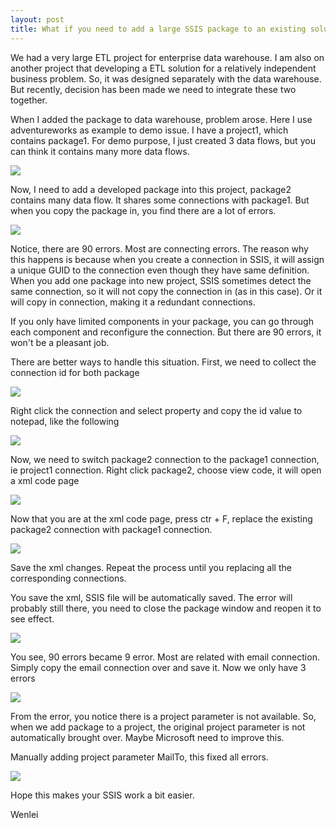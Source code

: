 ```yaml
---
layout: post
title: What if you need to add a large SSIS package to an existing solution 
---
```


We had a very large ETL project for enterprise data warehouse. I am also on another project that developing a ETL solution for a relatively independent business problem. So, it was designed separately with the data warehouse. But recently, decision has been made we need to integrate these two together. 

When I added the package to data warehouse, problem arose. Here I use adventureworks as example to demo issue. I have a project1, which contains package1. For demo purpose, I just created 3 data flows, but you can think it contains many more data flows.  

<img src="/images/blog11/package1.PNG" >

Now, I need to add a developed package into this project, package2 contains many data flow. It shares some connections with package1. But when you copy the package in, you find there are a lot of errors. 

<img src="/images/blog11/Error_list.PNG" >

Notice, there are 90 errors. Most are connecting errors. The reason why this happens is because when you create a connection in SSIS, it will assign a unique GUID to the connection even though they have same definition. When you add one package into new project, SSIS sometimes detect the same connection, so it will not copy the connection in (as in this case). Or it will copy in connection, making it a redundant connections. 

If you only have limited components in your package, you can go through each component and reconfigure the connection. But there are 90 errors, it won't be a pleasant job.

There are better ways to handle this situation. First, we need to collect the connection id for both package  

<img src="/images/blog11/FindAW_connection_id.PNG" >

Right click the connection and select property and copy the id value to notepad, like the following  

<img src="/images/blog11/connectionID.PNG" >

Now, we need to switch package2 connection to the package1 connection, ie project1 connection.
Right click package2, choose view code, it will open a xml code page  

<img src="/images/blog11/view_code.PNG" >

Now that you are at the xml code page, press ctr + F, replace the existing package2 connection with package1 connection.  

<img src="/images/blog11/replaceID.PNG" >

Save the xml changes. Repeat the process until you replacing all the corresponding connections.  

You save the xml, SSIS file will be automatically saved. The error will probably still there, you need to close the package window and reopen it to see effect. 

<img src="/images/blog11/afterfix1.PNG" >

You see, 90 errors became 9 error.  Most are related with email connection. Simply copy the email connection over and save it. 
Now we only have 3 errors

<img src="/images/blog11/afterfix2.PNG" >

From the error, you notice there is a project parameter is not available. So, when we add package to a project, the original project parameter is not automatically brought over.  Maybe Microsoft need to improve this.

Manually adding project parameter MailTo, this fixed all errors. 

<img src="/images/blog11/final.PNG" >

Hope this makes your SSIS work a bit easier.

Wenlei


